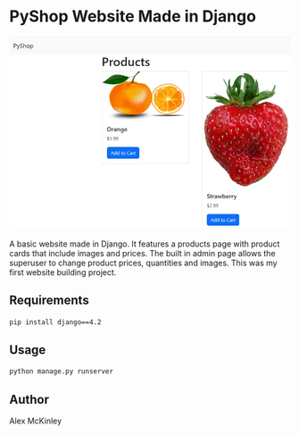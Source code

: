 # PyShop Website Made in Django

![Preview Image](Preview.jpg)

A basic website made in Django. It features a products page with product cards that include images and prices.
The built in admin page allows the superuser to change product prices, quantities and images. This was my first website building project.

## Requirements
```bash
pip install django==4.2
```

## Usage
```bash
python manage.py runserver
```
## Author
Alex McKinley
